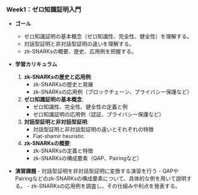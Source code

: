 ### Week1：ゼロ知識証明入門

- **ゴール**
    - ゼロ知識証明の基本概念（ゼロ知識性、完全性、健全性）を理解する。
    - 対話型証明と非対話型証明の違いを理解する。
    - zk-SNARKsの概要、歴史、応用例を把握する。
- **学習カリキュラム**
    1. **zk-SNARKsの歴史と応用例**:
        - zk-SNARKsの歴史と発展
        - zk-SNARKsの応用例（ブロックチェーン、プライバシー保護など）
    2. **ゼロ知識証明の基本概念**:
        - ゼロ知識性、完全性、健全性の定義と例
        - ゼロ知識証明の応用例（認証、プライバシー保護など）
    3. **対話型証明と非対話型証明**:
        - 対話型証明と非対話型証明の違いとそれぞれの特徴
        - Fiat-shamir heuristic
    4. **zk-SNARKsの概要**:
        - zk-SNARKsの定義と特徴
        - zk-SNARKsの構成要素（QAP、Pairingなど）

- **演習課題**
        - 対話型証明を非対話型証明に変換する演習を行う
        - QAPやPairingなどのzk-SNARKsの構成要素について、具体的な例を用いて説明する。
        - zk-SNARKsの応用例を調査し、その仕組みや利点を発表する。


